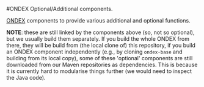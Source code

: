#ONDEX Optional/Additional components.

[ONDEX](https://github.com/Rothamsted/ondex-full) components to provide various additional and optional functions.

**NOTE**: these are still linked by the components above (so, not so optional), but we usually build them separately. 
If you build the whole ONDEX from there, they will be build from (the local clone of) this repository, if you build an 
ONDEX component independently (e.g., by cloning `ondex-base` and building from its local copy), some of these 'optional' components are still downloaded from our Maven repositories as dependencies. This is because it is currently hard to modularise things further (we would need to inspect the Java code).

  